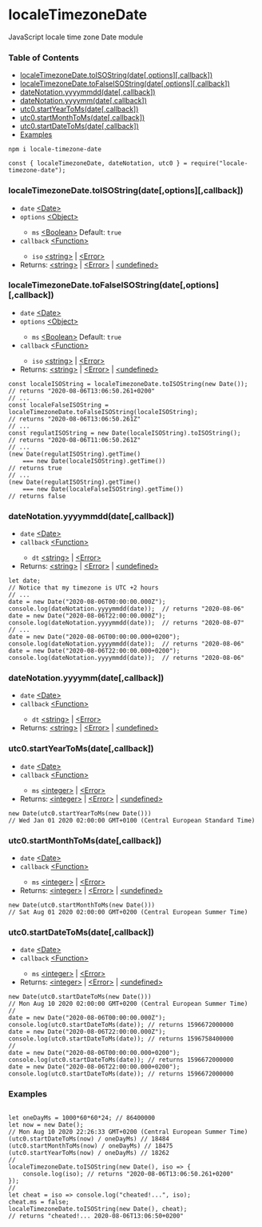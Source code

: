 # localeTimezoneDate
JavaScript locale time zone Date module

<h3>Table of Contents</h3>
<ul>
    <li><a href="https://www.npmjs.com/package/locale-timezone-date#localetimezonedatetoisostringdateoptionscallback">localeTimezoneDate.toISOString(date[,options][,callback])</a></li>
    <li><a href="https://www.npmjs.com/package/locale-timezone-date#localetimezonedatetofalseisostringdateoptionscallback">localeTimezoneDate.toFalseISOString(date[,options][,callback])</a></li>
    <li><a href="https://www.npmjs.com/package/locale-timezone-date#notationyyyymmdddatecallback">dateNotation.yyyymmdd(date[,callback])</a></li>
    <li><a href="https://www.npmjs.com/package/locale-timezone-date#notationyyyymmdatecallback">dateNotation.yyyymm(date[,callback])</a></li>
    <li><a href="https://www.npmjs.com/package/locale-timezone-date#utc0startyeartomsdatecallback">utc0.startYearToMs(date[,callback])</a></li>
    <li><a href="https://www.npmjs.com/package/locale-timezone-date#utc0startmonthtomsdatecallback">utc0.startMonthToMs(date[,callback])</a></li>
    <li><a href="https://www.npmjs.com/package/locale-timezone-date#utc0startdatetomsdatecallback">utc0.startDateToMs(date[,callback])</a></li>
    <li><a href="https://www.npmjs.com/package/locale-timezone-date#examples">Examples</a></li>
</ul>

<pre><code>npm i locale-timezone-date

const { localeTimezoneDate, dateNotation, utc0 } = require("locale-timezone-date");</code></pre>

<h3>localeTimezoneDate.toISOString(date[,options][,callback])</h3>
<ul>
    <li><code>date</code> <a href="https://developer.mozilla.org/en-US/docs/Web/JavaScript/Reference/Global_Objects/Date">&lt;Date></a></li>
    <li><code>options</code> <a href="https://developer.mozilla.org/en-US/docs/Web/JavaScript/Reference/Global_Objects/Object">&lt;Object&gt;</a></li>
    <ul>
        <li><code>ms</code> <a href="https://developer.mozilla.org/en-US/docs/Web/JavaScript/Data_structures#Boolean_type">&lt;Boolean&gt;</a> Default: <code>true</code></li>
    </ul>
    <li><code>callback</code> <a href="https://developer.mozilla.org/en-US/docs/Web/JavaScript/Reference/Global_Objects/Function">&lt;Function&gt;</a></li>
    <ul>
        <li><code>iso</code> <a href="https://developer.mozilla.org/en-US/docs/Web/JavaScript/Data_structures#String_type">&lt;string&gt;</a> | <a href="https://developer.mozilla.org/en-US/docs/Web/JavaScript/Reference/Global_Objects/Error">&lt;Error&gt;</a></li>
    </ul>
    <li>Returns: <a href="https://developer.mozilla.org/en-US/docs/Web/JavaScript/Data_structures#String_type">&lt;string&gt;</a> | <a href="https://developer.mozilla.org/en-US/docs/Web/JavaScript/Reference/Global_Objects/Error">&lt;Error&gt;</a> | <a href="https://developer.mozilla.org/en-US/docs/Web/JavaScript/Data_structures#Undefined_type">&lt;undefined&gt;</a></li>
</ul>
<h3>localeTimezoneDate.toFalseISOString(date[,options][,callback])</h3>
<ul>
    <li><code>date</code> <a href="https://developer.mozilla.org/en-US/docs/Web/JavaScript/Reference/Global_Objects/Date">&lt;Date></a></li>
    <li><code>options</code> <a href="https://developer.mozilla.org/en-US/docs/Web/JavaScript/Reference/Global_Objects/Object">&lt;Object&gt;</a></li>
    <ul>
        <li><code>ms</code> <a href="https://developer.mozilla.org/en-US/docs/Web/JavaScript/Data_structures#Boolean_type">&lt;Boolean&gt;</a> Default: <code>true</code></li>
    </ul>
    <li><code>callback</code> <a href="https://developer.mozilla.org/en-US/docs/Web/JavaScript/Reference/Global_Objects/Function">&lt;Function&gt;</a></li>
    <ul>
        <li><code>iso</code> <a href="https://developer.mozilla.org/en-US/docs/Web/JavaScript/Data_structures#String_type">&lt;string&gt;</a> | <a href="https://developer.mozilla.org/en-US/docs/Web/JavaScript/Reference/Global_Objects/Error">&lt;Error&gt;</a></li>
    </ul>
    <li>Returns: <a href="https://developer.mozilla.org/en-US/docs/Web/JavaScript/Data_structures#String_type">&lt;string&gt;</a> | <a href="https://developer.mozilla.org/en-US/docs/Web/JavaScript/Reference/Global_Objects/Error">&lt;Error&gt;</a> | <a href="https://developer.mozilla.org/en-US/docs/Web/JavaScript/Data_structures#Undefined_type">&lt;undefined&gt;</a></li>
</ul>
<pre><code>const localeISOString = localeTimezoneDate.toISOString(new Date());
// returns "2020-08-06T13:06:50.261+0200"
// ...
const localeFalseISOString = localeTimezoneDate.toFalseISOString(localeISOString);
// returns "2020-08-06T13:06:50.261Z"
// ...
const regulatISOString = new Date(localeISOString).toISOString();
// returns "2020-08-06T11:06:50.261Z"
// ...
(new Date(regulatISOString).getTime() 
    === new Date(localeISOString).getTime())
// returns true
// ...
(new Date(regulatISOString).getTime()
    === new Date(localeFalseISOString).getTime())
// returns false</code></pre>
<h3>dateNotation.yyyymmdd(date[,callback])</h3>
<ul>
    <li><code>date</code> <a href="https://developer.mozilla.org/en-US/docs/Web/JavaScript/Reference/Global_Objects/Date">&lt;Date></a></li>
    <li><code>callback</code> <a href="https://developer.mozilla.org/en-US/docs/Web/JavaScript/Reference/Global_Objects/Function">&lt;Function&gt;</a></li>
    <ul>
        <li><code>dt</code> <a href="https://developer.mozilla.org/en-US/docs/Web/JavaScript/Data_structures#String_type">&lt;string&gt;</a> | <a href="https://developer.mozilla.org/en-US/docs/Web/JavaScript/Reference/Global_Objects/Error">&lt;Error&gt;</a></li>
    </ul>
    <li>Returns: <a href="https://developer.mozilla.org/en-US/docs/Web/JavaScript/Data_structures#String_type">&lt;string&gt;</a> | <a href="https://developer.mozilla.org/en-US/docs/Web/JavaScript/Reference/Global_Objects/Error">&lt;Error&gt;</a> | <a href="https://developer.mozilla.org/en-US/docs/Web/JavaScript/Data_structures#Undefined_type">&lt;undefined&gt;</a></li>
</ul>
<pre><code>let date;
// Notice that my timezone is UTC +2 hours
// ...
date = new Date("2020-08-06T00:00:00.000Z");
console.log(dateNotation.yyyymmdd(date));  // returns "2020-08-06"
date = new Date("2020-08-06T22:00:00.000Z");
console.log(dateNotation.yyyymmdd(date));  // returns "2020-08-07"
// ...
date = new Date("2020-08-06T00:00:00.000+0200");
console.log(dateNotation.yyyymmdd(date));  // returns "2020-08-06"
date = new Date("2020-08-06T22:00:00.000+0200");
console.log(dateNotation.yyyymmdd(date));  // returns "2020-08-06"</code></pre>
<h3>dateNotation.yyyymm(date[,callback])</h3>
<ul>
    <li><code>date</code> <a href="https://developer.mozilla.org/en-US/docs/Web/JavaScript/Reference/Global_Objects/Date">&lt;Date></a></li>
    <li><code>callback</code> <a href="https://developer.mozilla.org/en-US/docs/Web/JavaScript/Reference/Global_Objects/Function">&lt;Function&gt;</a></li>
    <ul>
        <li><code>dt</code> <a href="https://developer.mozilla.org/en-US/docs/Web/JavaScript/Data_structures#String_type">&lt;string&gt;</a> | <a href="https://developer.mozilla.org/en-US/docs/Web/JavaScript/Reference/Global_Objects/Error">&lt;Error&gt;</a></li>
    </ul>
    <li>Returns: <a href="https://developer.mozilla.org/en-US/docs/Web/JavaScript/Data_structures#String_type">&lt;string&gt;</a> | <a href="https://developer.mozilla.org/en-US/docs/Web/JavaScript/Reference/Global_Objects/Error">&lt;Error&gt;</a> | <a href="https://developer.mozilla.org/en-US/docs/Web/JavaScript/Data_structures#Undefined_type">&lt;undefined&gt;</a></li>
</ul>
<h3>utc0.startYearToMs(date[,callback])</h3>
<ul>
    <li><code>date</code> <a href="https://developer.mozilla.org/en-US/docs/Web/JavaScript/Reference/Global_Objects/Date">&lt;Date></a></li>
    <li><code>callback</code> <a href="https://developer.mozilla.org/en-US/docs/Web/JavaScript/Reference/Global_Objects/Function">&lt;Function&gt;</a></li>
    <ul>
        <li><code>ms</code> <a href="https://developer.mozilla.org/en-US/docs/Web/JavaScript/Data_structures#Number_type">&lt;integer&gt;</a> | <a href="https://developer.mozilla.org/en-US/docs/Web/JavaScript/Reference/Global_Objects/Error">&lt;Error&gt;</a></li>
    </ul>
    <li>Returns: <a href="https://developer.mozilla.org/en-US/docs/Web/JavaScript/Data_structures#Number_type">&lt;integer&gt;</a> | <a href="https://developer.mozilla.org/en-US/docs/Web/JavaScript/Reference/Global_Objects/Error">&lt;Error&gt;</a> | <a href="https://developer.mozilla.org/en-US/docs/Web/JavaScript/Data_structures#Undefined_type">&lt;undefined&gt;</a></li>
</ul>
<pre><code>new Date(utc0.startYearToMs(new Date()))
// Wed Jan 01 2020 02:00:00 GMT+0100 (Central European Standard Time)</code></pre>
<h3>utc0.startMonthToMs(date[,callback])</h3>
<ul>
    <li><code>date</code> <a href="https://developer.mozilla.org/en-US/docs/Web/JavaScript/Reference/Global_Objects/Date">&lt;Date></a></li>
    <li><code>callback</code> <a href="https://developer.mozilla.org/en-US/docs/Web/JavaScript/Reference/Global_Objects/Function">&lt;Function&gt;</a></li>
    <ul>
        <li><code>ms</code> <a href="https://developer.mozilla.org/en-US/docs/Web/JavaScript/Data_structures#Number_type">&lt;integer&gt;</a> | <a href="https://developer.mozilla.org/en-US/docs/Web/JavaScript/Reference/Global_Objects/Error">&lt;Error&gt;</a></li>
    </ul>
    <li>Returns: <a href="https://developer.mozilla.org/en-US/docs/Web/JavaScript/Data_structures#Number_type">&lt;integer&gt;</a> | <a href="https://developer.mozilla.org/en-US/docs/Web/JavaScript/Reference/Global_Objects/Error">&lt;Error&gt;</a> | <a href="https://developer.mozilla.org/en-US/docs/Web/JavaScript/Data_structures#Undefined_type">&lt;undefined&gt;</a></li>
</ul>
<pre><code>new Date(utc0.startMonthToMs(new Date()))
// Sat Aug 01 2020 02:00:00 GMT+0200 (Central European Summer Time)</code></pre>
<h3>utc0.startDateToMs(date[,callback])</h3>
<ul>
    <li><code>date</code> <a href="https://developer.mozilla.org/en-US/docs/Web/JavaScript/Reference/Global_Objects/Date">&lt;Date></a></li>
    <li><code>callback</code> <a href="https://developer.mozilla.org/en-US/docs/Web/JavaScript/Reference/Global_Objects/Function">&lt;Function&gt;</a></li>
    <ul>
        <li><code>ms</code> <a href="https://developer.mozilla.org/en-US/docs/Web/JavaScript/Data_structures#Number_type">&lt;integer&gt;</a> | <a href="https://developer.mozilla.org/en-US/docs/Web/JavaScript/Reference/Global_Objects/Error">&lt;Error&gt;</a></li>
    </ul>
    <li>Returns: <a href="https://developer.mozilla.org/en-US/docs/Web/JavaScript/Data_structures#Number_type">&lt;integer&gt;</a> | <a href="https://developer.mozilla.org/en-US/docs/Web/JavaScript/Reference/Global_Objects/Error">&lt;Error&gt;</a> | <a href="https://developer.mozilla.org/en-US/docs/Web/JavaScript/Data_structures#Undefined_type">&lt;undefined&gt;</a></li>
</ul>
<pre><code>new Date(utc0.startDateToMs(new Date()))
// Mon Aug 10 2020 02:00:00 GMT+0200 (Central European Summer Time)
//
date = new Date("2020-08-06T00:00:00.000Z");
console.log(utc0.startDateToMs(date)); // returns 1596672000000
date = new Date("2020-08-06T22:00:00.000Z");
console.log(utc0.startDateToMs(date)); // returns 1596758400000
//
date = new Date("2020-08-06T00:00:00.000+0200");
console.log(utc0.startDateToMs(date)); // returns 1596672000000
date = new Date("2020-08-06T22:00:00.000+0200");
console.log(utc0.startDateToMs(date)); // returns 1596672000000</code></pre>

<h3>Examples</h3>
<pre><code>
let oneDayMs = 1000*60*60*24; // 86400000
let now = new Date();
// Mon Aug 10 2020 22:26:33 GMT+0200 (Central European Summer Time)
(utc0.startDateToMs(now) / oneDayMs) // 18484
(utc0.startMonthToMs(now) / oneDayMs) // 18475
(utc0.startYearToMs(now) / oneDayMs) // 18262
//
localeTimezoneDate.toISOString(new Date(), iso => {
    console.log(iso); // returns "2020-08-06T13:06:50.261+0200"
});
//
let cheat = iso => console.log("cheated!...", iso);
cheat.ms = false;
localeTimezoneDate.toISOString(new Date(), cheat);
// returns "cheated!... 2020-08-06T13:06:50+0200"
</code></pre>
